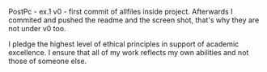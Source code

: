 PostPc - ex.1
v0 - first commit of allfiles inside project.
Afterwards I commited and pushed the readme and the screen shot, that's why they are not under v0 too.


I pledge the highest level of ethical principles in support of academic excellence.
I ensure that all of my work reflects my own abilities and not those of someone else.
